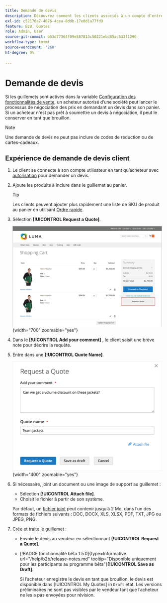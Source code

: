```yaml
---
title: Demande de devis
description: Découvrez comment les clients associés à un compte d’entreprise peuvent envoyer une demande de devis.
exl-id: c52176a7-4076-4cea-8ddb-17e0d1a77fd9
feature: B2B, Quotes
role: Admin, User
source-git-commit: b53d77364f09e587813c50221ebd85ac633f1296
workflow-type: tm+mt
source-wordcount: '260'
ht-degree: 0%

---
```


# Demande de devis

Si les guillemets sont activés dans la variable [Configuration des fonctionnalités de vente](configure-quotes.md), un acheteur autorisé d’une société peut lancer le processus de négociation des prix en demandant un devis dans son panier. Si un acheteur n&#39;est pas prêt à soumettre un devis à négociation, il peut le conserver en tant que brouillon.

>[!NOTE]
>
>Une demande de devis ne peut pas inclure de codes de réduction ou de cartes-cadeaux.

## Expérience de demande de devis client

1. Le client se connecte à son compte utilisateur en tant qu’acheteur avec [autorisation](account-company-roles-permissions.md) pour demander un devis.

1. Ajoute les produits à inclure dans le guillemet au panier.

   >[!TIP]
   > 
   >Les clients peuvent ajouter plus rapidement une liste de SKU de produit au panier en utilisant [Ordre rapide](quick-order.md).

1. Sélection **[!UICONTROL Request a Quote]**.

   ![Demande d’un devis auprès du panier](./assets/quote-request-from-cart.png){width="700" zoomable="yes"}

1. Dans le **[!UICONTROL Add your comment]** , le client saisit une brève note pour décrire la requête.

1. Entre dans une **[!UICONTROL Quote Name]**.

   ![Saisie des commentaires et du nom du guillemet](./assets/quote-request-from-cart-name-comments.png){width="400" zoomable="yes"}

1. Si nécessaire, joint un document ou une image de support au guillemet :

   - Sélection **[!UICONTROL Attach file]**.
   - Choisit le fichier à partir de son système.

   Par défaut, un [fichier joint](configure-quotes.md) peut contenir jusqu’à 2 Mo, dans l’un des formats de fichiers suivants : DOC, DOCX, XLS, XLSX, PDF, TXT, JPG ou JPEG, PNG.

1. Crée et traite le guillemet :

   - Envoie le devis au vendeur en sélectionnant **[!UICONTROL Request a Quote]**.
   - [!BADGE fonctionnalité bêta 1.5.0]{type=Informative url="/help/b2b/release-notes.md" tooltip="Disponible uniquement pour les participants au programme bêta"}**[!UICONTROL Save as Draft]**.

     Si l’acheteur enregistre le devis en tant que brouillon, le devis est disponible dans [!UICONTROL My Quotes] in `Draft` état. Les versions préliminaires ne sont pas visibles par le vendeur tant que l’acheteur ne les a pas envoyées pour révision.
